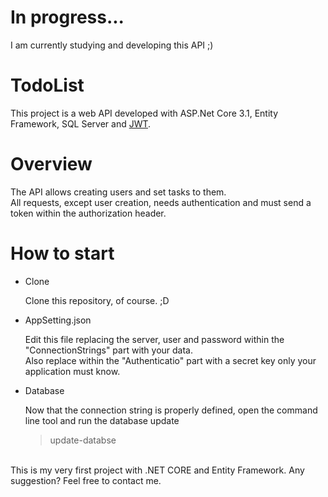 # In progress...
I am currently studying and developing this API ;)

# TodoList

This project is a web API developed with ASP.Net Core 3.1, Entity Framework, SQL Server and [JWT](https://jwt.io/).

# Overview
The API allows creating users and set tasks to them.  
All requests, except user creation, needs authentication and must send a token within the authorization header. 

# How to start

* Clone

    Clone this repository, of course. ;D

* AppSetting.json

    Edit this file replacing the server, user and password within the "ConnectionStrings" part with your data.<br />
    Also replace <KEY> within the "Authenticatio" part with a secret key only your application must know.
    
* Database
    
    Now that the connection string is properly defined, open the command line tool and run the database update
    
    > update-databse  
  
<br />    
This is my very first project with .NET CORE and Entity Framework.  
Any suggestion? Feel free to contact me.
